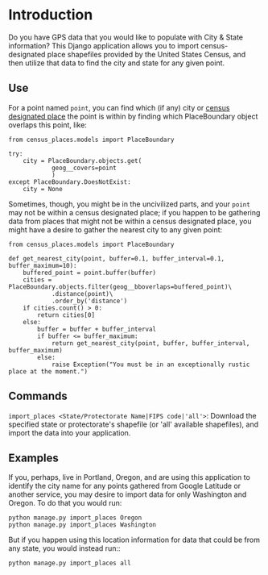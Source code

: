 Introduction
============

Do you have GPS data that you would like to populate with City & State information?  This Django application allows you to import census-designated place shapefiles provided by the United States Census, and then utilize that data to find the city and state for any given point.

Use
---

For a point named `point`, you can find which (if any) city or [census designated place](http://en.wikipedia.org/wiki/Census-designated_place) the point is within by finding which PlaceBoundary object overlaps this point, like:

    from census_places.models import PlaceBoundary

    try:
        city = PlaceBoundary.objects.get(
                geog__covers=point
                )
    except PlaceBoundary.DoesNotExist:
        city = None

Sometimes, though, you might be in the uncivilized parts, and your `point` may not be within a census designated place; if you happen to be gathering data from places that might not be within a census designated place, you might have a desire to gather the nearest city to any given point:

    from census_places.models import PlaceBoundary

    def get_nearest_city(point, buffer=0.1, buffer_interval=0.1, buffer_maximum=10):
        buffered_point = point.buffer(buffer)
        cities = PlaceBoundary.objects.filter(geog__bboverlaps=buffered_point)\
                .distance(point)\
                .order_by('distance')
        if cities.count() > 0:
            return cities[0]
        else:
            buffer = buffer + buffer_interval
            if buffer <= buffer_maximum:
                return get_nearest_city(point, buffer, buffer_interval, buffer_maximum)
            else:
                raise Exception("You must be in an exceptionally rustic place at the moment.")

Commands
--------

`import_places <State/Protectorate Name|FIPS code|'all'>`: Download the specified state or protectorate's shapefile (or 'all' available shapefiles), and import the data into your application.

Examples
--------

If you, perhaps, live in Portland, Oregon, and are using this application to identify the city name for any points gathered from Google Latitude or another service, you may desire to import data for only Washington and Oregon.  To do that you would run:

    python manage.py import_places Oregon
    python manage.py import_places Washington

But if you happen using this location information for data that could be from any state, you would instead run::

    python manage.py import_places all
